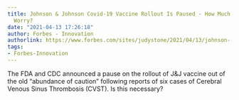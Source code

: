 ```yaml
---
title: Johnson & Johnson Covid-19 Vaccine Rollout Is Paused - How Much Should You
  Worry?
date: "2021-04-13 17:26:18"
author: Forbes - Innovation
authorlink: https://www.forbes.com/sites/judystone/2021/04/13/johnson--johnson-covid-19-vaccine-rollout-is-pausedhow-much-should-you-worry/
tags:
- Forbes-Innovation
---
```

The FDA and CDC announced a pause on the rollout of J&J vaccine out of the old “abundance of caution” following reports of six cases of Cerebral Venous Sinus Thrombosis (CVST). Is this necessary?